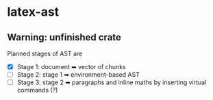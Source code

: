 # latex-ast

## Warning: unfinished crate

Planned stages of AST are

- [x] Stage 1: document ➡ vector of chunks
- [ ] Stage 2: stage 1 ➡ environment-based AST
- [ ] Stage 3: stage 2 ➡ paragraphs and inline maths by inserting virtual commands (?)
